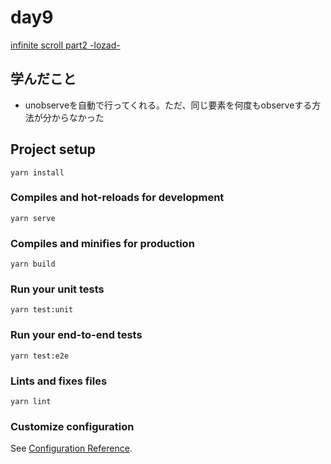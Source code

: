 # day9

[infinite scroll part2 -lozad-](https://www.npmjs.com/package/lozad)

## 学んだこと
- unobserveを自動で行ってくれる。ただ、同じ要素を何度もobserveする方法が分からなかった
## Project setup
```
yarn install
```

### Compiles and hot-reloads for development
```
yarn serve
```

### Compiles and minifies for production
```
yarn build
```

### Run your unit tests
```
yarn test:unit
```

### Run your end-to-end tests
```
yarn test:e2e
```

### Lints and fixes files
```
yarn lint
```

### Customize configuration
See [Configuration Reference](https://cli.vuejs.org/config/).
